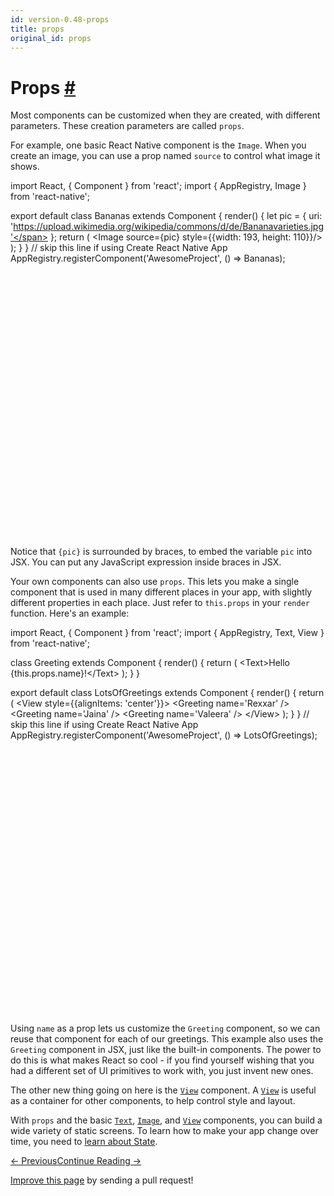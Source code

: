 ```yaml
---
id: version-0.48-props
title: props
original_id: props
---
```

<a id="content"></a><h1><a class="anchor" name="props"></a>Props <a class="hash-link" href="docs/props.html#props">#</a></h1><div><p>Most components can be customized when they are created, with different parameters. These creation parameters are called <code>props</code>.</p><p>For example, one basic React Native component is the <code>Image</code>. When you
create an image, you can use a prop named <code>source</code> to control what image it shows.</p><div class="web-player"><div class="prism language-javascript"><span class="token keyword">import</span> React<span class="token punctuation">,</span> <span class="token punctuation">{</span> Component <span class="token punctuation">}</span> <span class="token keyword">from</span> <span class="token string">'react'</span><span class="token punctuation">;</span>
<span class="token keyword">import</span> <span class="token punctuation">{</span> AppRegistry<span class="token punctuation">,</span> Image <span class="token punctuation">}</span> <span class="token keyword">from</span> <span class="token string">'react-native'</span><span class="token punctuation">;</span>

<span class="token keyword">export</span> <span class="token keyword">default</span> <span class="token keyword">class</span> <span class="token class-name">Bananas</span> <span class="token keyword">extends</span> <span class="token class-name">Component</span> <span class="token punctuation">{</span>
  <span class="token function">render</span><span class="token punctuation">(</span><span class="token punctuation">)</span> <span class="token punctuation">{</span>
    <span class="token keyword">let</span> pic <span class="token operator">=</span> <span class="token punctuation">{</span>
      uri<span class="token punctuation">:</span> <span class="token string">'https://upload.wikimedia.org/wikipedia/commons/d/de/Bananavarieties.jpg'</span>
    <span class="token punctuation">}</span><span class="token punctuation">;</span>
    <span class="token keyword">return</span> <span class="token punctuation">(</span>
      <span class="token operator">&lt;</span>Image source<span class="token operator">=</span><span class="token punctuation">{</span>pic<span class="token punctuation">}</span> style<span class="token operator">=</span><span class="token punctuation">{</span><span class="token punctuation">{</span>width<span class="token punctuation">:</span> <span class="token number">193</span><span class="token punctuation">,</span> height<span class="token punctuation">:</span> <span class="token number">110</span><span class="token punctuation">}</span><span class="token punctuation">}</span><span class="token operator">/</span><span class="token operator">&gt;</span>
    <span class="token punctuation">)</span><span class="token punctuation">;</span>
  <span class="token punctuation">}</span>
<span class="token punctuation">}</span>
<span class="token comment" spellcheck="true">
// skip this line if using Create React Native App
</span>AppRegistry<span class="token punctuation">.</span><span class="token function">registerComponent</span><span class="token punctuation">(</span><span class="token string">'AwesomeProject'</span><span class="token punctuation">,</span> <span class="token punctuation">(</span><span class="token punctuation">)</span> <span class="token operator">=&gt;</span> Bananas<span class="token punctuation">)</span><span class="token punctuation">;</span></div><iframe style="margin-top:4px;" width="880" height="420" data-src="//cdn.rawgit.com/dabbott/react-native-web-player/gh-v1.2.6/index.html#code=import%20React%2C%20%7B%20Component%20%7D%20from%20'react'%3B%0Aimport%20%7B%20AppRegistry%2C%20Image%20%7D%20from%20'react-native'%3B%0A%0Aexport%20default%20class%20Bananas%20extends%20Component%20%7B%0A%20%20render()%20%7B%0A%20%20%20%20let%20pic%20%3D%20%7B%0A%20%20%20%20%20%20uri%3A%20'https%3A%2F%2Fupload.wikimedia.org%2Fwikipedia%2Fcommons%2Fd%2Fde%2FBananavarieties.jpg'%0A%20%20%20%20%7D%3B%0A%20%20%20%20return%20(%0A%20%20%20%20%20%20%3CImage%20source%3D%7Bpic%7D%20style%3D%7B%7Bwidth%3A%20193%2C%20height%3A%20110%7D%7D%2F%3E%0A%20%20%20%20)%3B%0A%20%20%7D%0A%7D%0A%0A%2F%2F%20skip%20this%20line%20if%20using%20Create%20React%20Native%20App%0AAppRegistry.registerComponent('AwesomeProject'%2C%20()%20%3D%3E%20Bananas)%3B" frameborder="0"></iframe></div><p>Notice that <code>{pic}</code> is surrounded by braces, to embed the variable <code>pic</code> into JSX. You can put any JavaScript expression inside braces in JSX.</p><p>Your own components can also use <code>props</code>. This lets you make a single component
that is used in many different places in your app, with slightly different
properties in each place. Just refer to <code>this.props</code> in your <code>render</code> function. Here's an example:</p><div class="web-player"><div class="prism language-javascript"><span class="token keyword">import</span> React<span class="token punctuation">,</span> <span class="token punctuation">{</span> Component <span class="token punctuation">}</span> <span class="token keyword">from</span> <span class="token string">'react'</span><span class="token punctuation">;</span>
<span class="token keyword">import</span> <span class="token punctuation">{</span> AppRegistry<span class="token punctuation">,</span> Text<span class="token punctuation">,</span> View <span class="token punctuation">}</span> <span class="token keyword">from</span> <span class="token string">'react-native'</span><span class="token punctuation">;</span>

<span class="token keyword">class</span> <span class="token class-name">Greeting</span> <span class="token keyword">extends</span> <span class="token class-name">Component</span> <span class="token punctuation">{</span>
  <span class="token function">render</span><span class="token punctuation">(</span><span class="token punctuation">)</span> <span class="token punctuation">{</span>
    <span class="token keyword">return</span> <span class="token punctuation">(</span>
      <span class="token operator">&lt;</span>Text<span class="token operator">&gt;</span>Hello <span class="token punctuation">{</span><span class="token keyword">this</span><span class="token punctuation">.</span>props<span class="token punctuation">.</span>name<span class="token punctuation">}</span><span class="token operator">!</span><span class="token operator">&lt;</span><span class="token operator">/</span>Text<span class="token operator">&gt;</span>
    <span class="token punctuation">)</span><span class="token punctuation">;</span>
  <span class="token punctuation">}</span>
<span class="token punctuation">}</span>

<span class="token keyword">export</span> <span class="token keyword">default</span> <span class="token keyword">class</span> <span class="token class-name">LotsOfGreetings</span> <span class="token keyword">extends</span> <span class="token class-name">Component</span> <span class="token punctuation">{</span>
  <span class="token function">render</span><span class="token punctuation">(</span><span class="token punctuation">)</span> <span class="token punctuation">{</span>
    <span class="token keyword">return</span> <span class="token punctuation">(</span>
      <span class="token operator">&lt;</span>View style<span class="token operator">=</span><span class="token punctuation">{</span><span class="token punctuation">{</span>alignItems<span class="token punctuation">:</span> <span class="token string">'center'</span><span class="token punctuation">}</span><span class="token punctuation">}</span><span class="token operator">&gt;</span>
        <span class="token operator">&lt;</span>Greeting name<span class="token operator">=</span><span class="token string">'Rexxar'</span> <span class="token operator">/</span><span class="token operator">&gt;</span>
        <span class="token operator">&lt;</span>Greeting name<span class="token operator">=</span><span class="token string">'Jaina'</span> <span class="token operator">/</span><span class="token operator">&gt;</span>
        <span class="token operator">&lt;</span>Greeting name<span class="token operator">=</span><span class="token string">'Valeera'</span> <span class="token operator">/</span><span class="token operator">&gt;</span>
      <span class="token operator">&lt;</span><span class="token operator">/</span>View<span class="token operator">&gt;</span>
    <span class="token punctuation">)</span><span class="token punctuation">;</span>
  <span class="token punctuation">}</span>
<span class="token punctuation">}</span>
<span class="token comment" spellcheck="true">
// skip this line if using Create React Native App
</span>AppRegistry<span class="token punctuation">.</span><span class="token function">registerComponent</span><span class="token punctuation">(</span><span class="token string">'AwesomeProject'</span><span class="token punctuation">,</span> <span class="token punctuation">(</span><span class="token punctuation">)</span> <span class="token operator">=&gt;</span> LotsOfGreetings<span class="token punctuation">)</span><span class="token punctuation">;</span></div><iframe style="margin-top:4px;" width="880" height="420" data-src="//cdn.rawgit.com/dabbott/react-native-web-player/gh-v1.2.6/index.html#code=import%20React%2C%20%7B%20Component%20%7D%20from%20'react'%3B%0Aimport%20%7B%20AppRegistry%2C%20Text%2C%20View%20%7D%20from%20'react-native'%3B%0A%0Aclass%20Greeting%20extends%20Component%20%7B%0A%20%20render()%20%7B%0A%20%20%20%20return%20(%0A%20%20%20%20%20%20%3CText%3EHello%20%7Bthis.props.name%7D!%3C%2FText%3E%0A%20%20%20%20)%3B%0A%20%20%7D%0A%7D%0A%0Aexport%20default%20class%20LotsOfGreetings%20extends%20Component%20%7B%0A%20%20render()%20%7B%0A%20%20%20%20return%20(%0A%20%20%20%20%20%20%3CView%20style%3D%7B%7BalignItems%3A%20'center'%7D%7D%3E%0A%20%20%20%20%20%20%20%20%3CGreeting%20name%3D'Rexxar'%20%2F%3E%0A%20%20%20%20%20%20%20%20%3CGreeting%20name%3D'Jaina'%20%2F%3E%0A%20%20%20%20%20%20%20%20%3CGreeting%20name%3D'Valeera'%20%2F%3E%0A%20%20%20%20%20%20%3C%2FView%3E%0A%20%20%20%20)%3B%0A%20%20%7D%0A%7D%0A%0A%2F%2F%20skip%20this%20line%20if%20using%20Create%20React%20Native%20App%0AAppRegistry.registerComponent('AwesomeProject'%2C%20()%20%3D%3E%20LotsOfGreetings)%3B" frameborder="0"></iframe></div><p>Using <code>name</code> as a prop lets us customize the <code>Greeting</code> component, so we can reuse that component for each of our greetings. This example also uses the <code>Greeting</code> component in JSX, just like the built-in components. The power to do this is what makes React so cool - if you find yourself wishing that you had a different set of UI primitives to work with, you just invent new ones.</p><p>The other new thing going on here is the <a href="docs/view.html" target="_blank"><code>View</code></a> component. A <a href="docs/view.html" target="_blank"><code>View</code></a> is useful
as a container for other components, to help control style and layout.</p><p>With <code>props</code> and the basic <a href="docs/text.html" target="_blank"><code>Text</code></a>, <a href="docs/image.html" target="_blank"><code>Image</code></a>, and <a href="docs/view.html" target="_blank"><code>View</code></a> components, you can
build a wide variety of static screens. To learn how to make your app change over time, you need to <a href="docs/state.html" target="_blank">learn about State</a>.</p></div><div class="docs-prevnext"><a class="docs-prev btn" href="docs/tutorial.html#content">← Previous</a><a class="docs-next btn" href="docs/state.html#content">Continue Reading →</a></div><p class="edit-page-block"><a target="_blank" href="https://github.com/facebook/react-native/blob/master/docs/Props.md">Improve this page</a> by sending a pull request!</p>